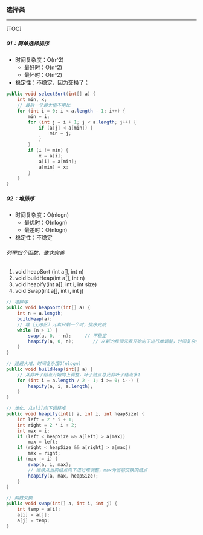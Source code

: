 ### 选择类

------

[TOC]

##### 01：简单选择排序

- 时间复杂度：O(n^2)
  - 最好时：O(n^2)
  - 最坏时：O(n^2)
- 稳定性：不稳定，因为交换了；

```java
public void selectSort(int[] a) {
    int min, x;
    // 最后一个最大值不用比
    for (int i = 0; i < a.length - 1; i++) {
        min = i;
        for (int j = i + 1; j < a.length; j++) {
            if (a[j] < a[min]) {
                min = j;
            }
        }
        if (i != min) {
            x = a[i];
            a[i] = a[min];
            a[min] = x;
        }
    }
}
```

##### 02：堆排序

- 时间复杂度：O(nlogn)
  - 最优时：O(nlogn)
  - 最差时：O(nlogn)
- 稳定性：不稳定

###### 列举四个函数，依次完善

1. void heapSort (int a[], int n)  
2. void buildHeap(int a[], int n)  
3. void heapify(int a[], int i, int size) 
4. void Swap(int a[], int i, int j)

```java
// 堆排序
public void heapSort(int[] a) {
    int n = a.length;
    buildHeap(a);
    // 堆（无序区）元素只剩一个时，排序完成
    while (n > 1) {
        swap(a, 0, --n);	 // 不稳定			
        heapify(a, 0, n);       // 从新的堆顶元素开始向下进行堆调整，时间复杂度O(logn)
    }
}

// 建最大堆，时间复杂度O(nlogn)
public void buildHeap(int[] a) {
    // 从非叶子结点开始向上调整，叶子结点总比非叶子结点多1
    for (int i = a.length / 2 - 1; i >= 0; i--) {
        heapify(a, i, a.length);
    }
}

// 堆化，从a[i]向下调整堆
public void heapify(int[] a, int i, int heapSize) {
    int left = 2 * i + 1;        
    int right = 2 * i + 2;        
    int max = i;                
    if (left < heapSize && a[left] > a[max])
        max = left;
    if (right < heapSize && a[right] > a[max]) 
        max = right;
    if (max != i) {
        swap(a, i, max);
        // 继续从当前结点向下进行堆调整，max为当前交换的结点
        heapify(a, max, heapSize);   
    }
}

// 两数交换
public void swap(int[] a, int i, int j) {
    int temp = a[i];
    a[i] = a[j];
    a[j] = temp;
}
```

